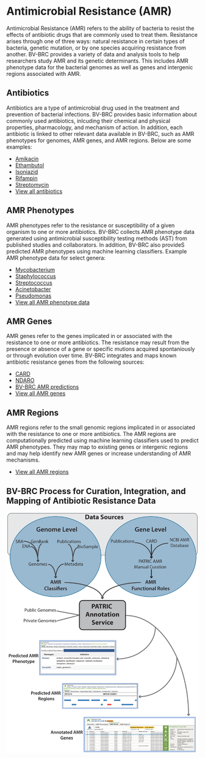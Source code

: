 # Antimicrobial Resistance (AMR)

Antimicrobial Resistance (AMR) refers to the ability of bacteria to resist the effects of antibiotic drugs that are commonly used to treat them. Resistance arises through one of three ways: natural resistance in certain types of bacteria, genetic mutation, or by one species acquiring resistance from another. BV-BRC provides a variety of data and analysis tools to help researchers study AMR and its genetic determinants. This includes AMR phenotype data for the bacterial genomes as well as genes and intergenic regions associated with AMR. 

## Antibiotics

Antibiotics are a type of antimicrobial drug used in the treatment and prevention of bacterial infections. BV-BRC provides basic information about commonly used antibiotics, inlcuding their chemical and physical properties, pharmacology, and mechanism of action. In addition, each antibiotic is linked to other relevant data available in BV-BRC, such as AMR phenotypes for genomes, AMR genes, and AMR regions. Below are some examples: 

* [Amikacin](https://bv-brc.org/view/Antibiotic/?eq(antibiotic_name,amikacin))
* [Ethambutol](https://bv-brc.org/view/Antibiotic/?eq(antibiotic_name,ethambutol))
* [Isoniazid](https://bv-brc.org/view/Antibiotic/?eq(antibiotic_name,isoniazid))
* [Rifampin](https://bv-brc.org/view/Antibiotic/?eq(antibiotic_name,rifampin))
* [Streptomycin](https://bv-brc.org/view/Antibiotic/?eq(antibiotic_name,streptomycin))
* [View all antibiotics](https://bv-brc.org/view/AntibioticList/?keyword(*))

## AMR Phenotypes

AMR phenotypes refer to the resistance or susceptibility of a given organism to one or more antibiotics. BV-BRC collects AMR phenotype data generated using antimicrobial susceptibility testing methods (AST) from published studies and collaborators. In addition, BV-BRC also provideS predicted AMR phenotypes using machine learning classifiers. Example AMR phenotype data for select genera:

* [Mycobacterium](https://bv-brc.org/view/Taxonomy/1763#view_tab=amr)
* [Staphylococcus](https://bv-brc.org/view/Taxonomy/1279#view_tab=amr)
* [Streptococcus](https://bv-brc.org/view/Taxonomy/1301#view_tab=amr)
* [Acinetobacter](https://bv-brc.org/view/Taxonomy/469#view_tab=amr)
* [Pseudomonas](https://bv-brc.org/view/Taxonomy/286#view_tab=amr)
* [View all AMR phenotype data](https://bv-brc.org/view/Taxonomy/2#view_tab=amr)

## AMR Genes

AMR genes refer to the genes implicated in or associated with the resistance to one or more antibiotics. The resistance may result from the presence or absence of a gene or specific mutions acquired spontaniously or through evolution over time. BV-BRC integrates and maps known antibiotic resistance genes from the following sources:

* [CARD](https://bv-brc.org/view/Taxonomy/2#view_tab=specialtyGenes&filter=and(eq(property,%22Antibiotic%20Resistance%22),eq(source,%22CARD%22)))
* [NDARO](https://bv-brc.org/view/Taxonomy/2#view_tab=specialtyGenes&filter=and(eq(property,%22Antibiotic%20Resistance%22),eq(source,%22NDARO%22)))
* [BV-BRC AMR predictions](https://bv-brc.org/view/Taxonomy/2#view_tab=specialtyGenes&filter=and(eq(property,%22Antibiotic%20Resistance%22),eq(source,%22PATRIC%22)))
* [View all AMR genes](https://bv-brc.org/view/Taxonomy/2#view_tab=specialtyGenes&filter=eq(property,%22Antibiotic%20Resistance%22))

## AMR Regions

AMR regions refer to the small genomic regions implicated in or associated with the resistance to one or more antibiotics. The AMR regions are computationally predicted using machine learning classifiers used to predict AMR phenotypes. They may map to existing genes or intergenic regions and may help identify new AMR genes or increase understanding of AMR mechanisms.

* [View all AMR regions](https://bv-brc.org/view/FeatureList/?eq(feature_type,classifier_predicted_region)#view_tab=features&filter=or(eq(annotation,%22PATRIC%22)))

BV-BRC Process for Curation, Integration, and Mapping of Antibiotic Resistance Data
-----------------------------------------------------------------------------------

![Antibiotics Resisitance Process](./images/amr.png)
